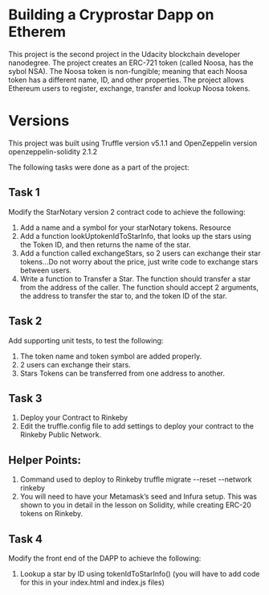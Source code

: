 # Building a Cryprostar Dapp on Etherem
This project is the second project in the Udacity blockchain developer nanodegree. The project creates an ERC-721 token (called Noosa, has the sybol NSA). The Noosa token is non-fungible; meaning that each Noosa token has a different name, ID, and other properties. The project allows Ethereum users to register, exchange, transfer and lookup Noosa tokens. 

# Versions
This project was built using Truffle version v5.1.1 and OpenZeppelin  version openzeppelin-solidity 2.1.2

The following tasks were done as a part of the project:
## Task 1
Modify the StarNotary version 2 contract code to achieve the following:
1. Add a name and a symbol for your starNotary tokens. Resource
2. Add a function lookUptokenIdToStarInfo, that looks up the stars using the Token ID, and then returns the name of the star.
3. Add a function called exchangeStars, so 2 users can exchange their star tokens...Do not worry about the price, just write code to exchange stars between users.
4. Write a function to Transfer a Star. The function should transfer a star from the address of the caller. The function should accept 2 arguments, the address to transfer the star to, and the token ID of the star.
## Task 2
Add supporting unit tests, to test the following:
1. The token name and token symbol are added properly.
2. 2 users can exchange their stars.
3. Stars Tokens can be transferred from one address to another.
## Task 3
1.  Deploy your Contract to Rinkeby
2. Edit the truffle.config file to add settings to deploy your contract to the Rinkeby Public Network.
## Helper Points:
1. Command used to deploy to Rinkeby truffle migrate --reset --network rinkeby
2. You will need to have your Metamask’s seed and Infura setup.
This was shown to you in detail in the lesson on Solidity, while creating ERC-20 tokens on Rinkeby.
## Task 4
Modify the front end of the DAPP to achieve the following:
1. Lookup a star by ID using tokenIdToStarInfo() (you will have to add code for this in your index.html and index.js files)
